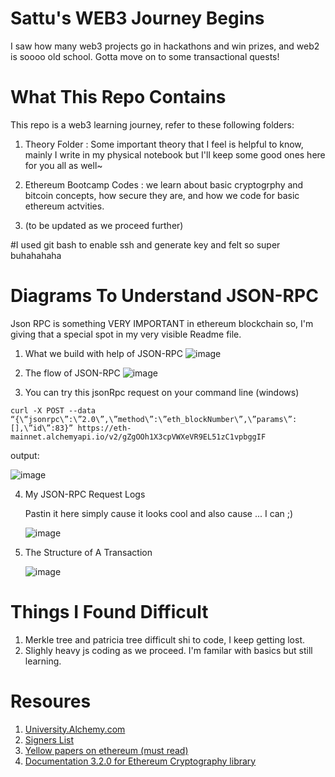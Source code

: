 # Sattu's WEB3 Journey Begins

I saw how many web3 projects go in hackathons and win prizes, and web2 is soooo old school. Gotta move on to some transactional quests!


# What This Repo Contains
This repo is a web3 learning journey, refer to these following folders:
1. Theory Folder : Some important theory that I feel is helpful to know, mainly I write in my physical notebook but I'll keep some good ones here for you all as well~

2. Ethereum Bootcamp Codes : we learn about basic cryptogrphy and bitcoin concepts, how secure they are, and how we code for basic ethereum actvities.

3. (to be updated as we proceed further)

#I used git bash to enable ssh and generate key and felt so super buhahahaha
# Diagrams To Understand JSON-RPC
Json RPC is something VERY IMPORTANT in ethereum blockchain so, I'm giving that a special spot in my very visible Readme file.
1. What we build with help of JSON-RPC
![image](https://github.com/user-attachments/assets/86f00b7f-ce6b-4c68-948b-419b4e624350)

2. The flow of JSON-RPC
![image](https://github.com/user-attachments/assets/2305d3de-5d57-4731-9563-6ce7a212d49e)

3. You can try this jsonRpc request on your command line (windows)

`curl -X POST --data “{\“jsonrpc\”:\”2.0\”,\”method\”:\”eth_blockNumber\”,\”params\”:[],\”id\”:83}” https://eth-mainnet.alchemyapi.io/v2/gZgOOh1X3cpVWXeVR9EL51zC1vpbggIF`

output: 

![image](https://github.com/user-attachments/assets/7128f3ec-6a97-4f21-8969-da35af482017)

4. My JSON-RPC Request Logs

   Pastin it here simply cause it looks cool and also cause ... I can ;)
   
   ![image](https://github.com/user-attachments/assets/4d9ae15d-bcda-4746-9c05-bbffbe160e4b)

5. The Structure of A Transaction

   ![image](https://github.com/user-attachments/assets/a4a4a55b-6bc2-4a32-a978-f30daefc118d)


# Things I Found Difficult
1. Merkle tree and patricia tree difficult shi to code, I keep getting lost.
2. Slighly heavy js coding as we proceed. I'm familar with basics but still learning.

# Resoures
1. [University.Alchemy.com](https://university.alchemy.com/)
2. [Signers List](https://docs.ethers.org/v5/api/signer/#Signer--blockchain-methods) 
3. [Yellow papers on ethereum (must read)](https://ethereum.github.io/yellowpaper/paper.pdf)
4. [Documentation 3.2.0 for Ethereum Cryptography library](https://www.npmjs.com/package/ethereum-cryptography)

